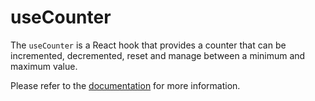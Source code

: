 # useCounter

The `useCounter` is a React hook that provides a counter that can be incremented, decremented, reset
and manage between a minimum and maximum value.

Please refer to the [documentation](https://www.raddix.website/hooks/use-counter) for more information.
